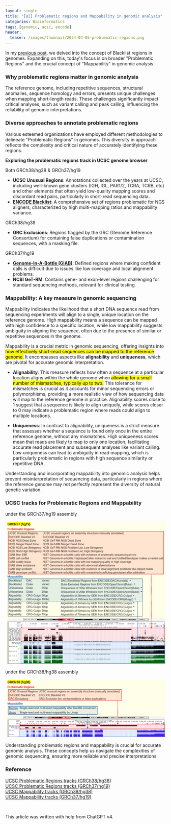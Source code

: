 ```yaml
---
layout: single
title: "[BI] Problematic regions and Mappability in genomic analysis"
categories: Bioinformatics
tags: [genomic, ucsc, encode]
header:
  teaser: /images/thumnail/2024-04-05-problematic-regions.png
---
```


In my [previous post](https://keun-hong.github.io/bioinformatics/encode-blacklist/), we delved into the concept of Blacklist regions in genomes. Expanding on this, today's focus is on broader "Problematic Regions" and the crucial concept of "Mappability" in genomic analysis.

### Why problematic regions matter in genomic analysis

The reference genome, including repetitive sequences, structural anomalies, sequence homology and errors, presents unique challenges when mapping short-length reads. These challenges significantly impact critical analyses, such as variant calling and peak calling, influencing the reliability of genomic interpretations.

### Diverse approaches to annotate problematic regions

Various esteemed organizations have employed different methodologies to delineate "Problematic Regions" in genomes. This diversity in approach reflects the complexity and critical nature of accurately identifying these regions.

**Exploring the problematic regions track in UCSC genome browser**

Both GRCh38/hg38 & GRCh37/hg19

- **UCSC Unusual Regions**: Annotations collected over the years at UCSC, including well-known gene clusters (IGH, IGL, PAR1/2, TCRA, TCRB, etc) and other elements that often yield low-quality mapping scores and discordant read pairs, particularly in short-read sequencing data.
- [**ENCODE Blacklist**](https://github.com/Boyle-Lab/Blacklist/blob/master/lists/hg19-blacklist-README.pdf): A comprehensive set of regions problematic for NGS aligners, characterized by high multi-mapping ratios and mappability variance.

GRCh38/hg38

- **GRC Exclusions**: Regions flagged by the GRC (Genome Reference Consortium) for containing false duplications or contamination sequences, with a masking file.

GRCh37/hg19

- [**Genome-In-A-Bottle (GIAB)**](https://www.nist.gov/programs-projects/genome-bottle): Defined regions where making confident calls is difficult due to issues like low coverage and local alignment problems.
- **NCBI GeT-RM**: Contains gene- and exon-level regions challenging for standard sequencing methods, relevant for clinical testing.

### Mappability: A key measure in genomic sequencing

Mappability indicates the likelihood that a short DNA sequence read from sequencing experiments will align to a single, unique location on the reference genome. High mappability means a sequence can be mapped with high confidence to a specific location, while low mappability suggests ambiguity in aligning the sequence, often due to the presence of similar or repetitive sequences in the genome.

Mappability is a crucial metric in genomic sequencing, offering insights into <mark>how effectively short-read sequences can be mapped to the reference genome.</mark> It encompasses aspects like **alignability** and **uniqueness**, which are pivotal for accurate genomic interpretation.

- **Alignability**: This measure reflects how often a sequence at a particular location aligns within the whole genome when <mark>allowing for a small number of mismatches, typically up to two.</mark> This tolerance for mismatches is crucial as it accounts for minor sequencing errors or polymorphisms, providing a more realistic view of how sequencing data will map to the reference genome in practice. Alignability scores close to 1 suggest that a sequence is likely to align uniquely, while scores closer to 0 may indicate a problematic region where reads could align to multiple locations.

- **Uniqueness**: In contrast to alignability, uniqueness is a strict measure that assesses whether a sequence is found only once in the entire reference genome, without any mismatches. High uniqueness scores mean that reads are likely to map to only one location, facilitating accurate read placement and subsequent analyses like variant calling. Low uniqueness can lead to ambiguity in read mapping, which is particularly problematic in regions with high sequence similarity or repetitive DNA.

Understanding and incorporating mappability into genomic analysis helps prevent misinterpretation of sequencing data, particularly in regions where the reference genome may not perfectly represent the diversity of natural genetic variation.

### UCSC tracks for Problematic Regions and Mappability

under the GRCh37/hg19 assembly

![](../../images/2024-04-05-problematic-regions/2024-04-05-21-40-00-image.png)

under the GRCh38/hg38 assembly

![](../../images/2024-04-05-problematic-regions/2024-04-05-21-40-05-image.png)

Understanding problematic regions and mappability is crucial for accurate genomic analysis. These concepts help us navigate the complexities of genomic sequencing, ensuring more reliable and precise interpretations.

### Reference

[UCSC Problematic Regions tracks (GRCh38/hg38)](https://genome.ucsc.edu/cgi-bin/hgTrackUi?hgsid=2085777710_cG7fOciiX5UkBnNjpWwmGeAaLMw7&g=problematicSuper&hgTracksConfigPage=configure)<br>[UCSC Problematic Regions tracks (GRCh37/hg19)](https://genome.ucsc.edu/cgi-bin/hgTrackUi?hgsid=2085772932_rUYMafXlv64Lk7kLe4ozMEQcJpNr&g=problematic&hgTracksConfigPage=configure)<br>[UCSC Mappability tracks (GRCh38/hg38)](https://genome.ucsc.edu/cgi-bin/hgTrackUi?hgsid=2085964354_bgEjxal88GxBb7DP8Amw5PKsI1WH&db=hg38&c=chr21&g=mappability)<br>[UCSC Mappability tracks (GRCh37/hg19)](https://genome.ucsc.edu/cgi-bin/hgTrackUi?hgsid=2085772932_rUYMafXlv64Lk7kLe4ozMEQcJpNr&db=hg19&c=chr21&g=wgEncodeMapability)

<br>

This article was written with help from ChatGPT v4.